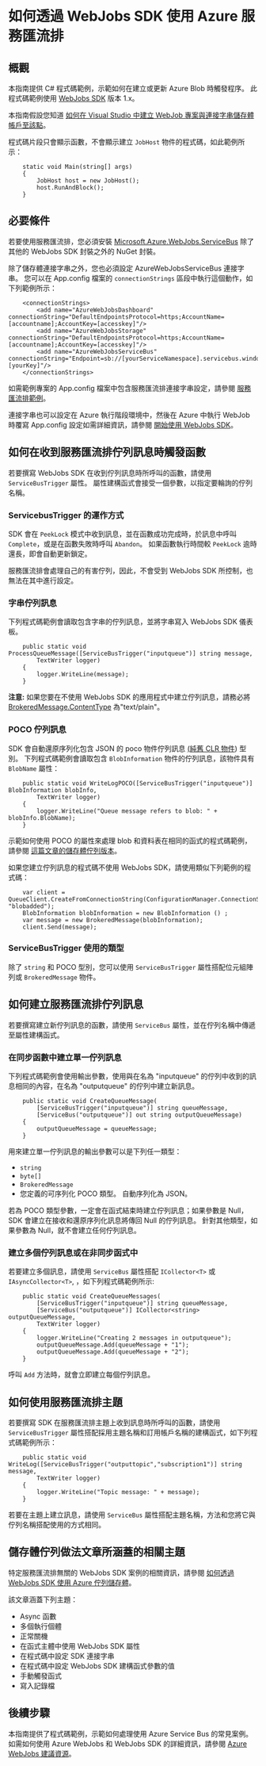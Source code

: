 <properties 
    pageTitle="如何透過 WebJobs SDK 使用 Azure 服務匯流排" 
    description="瞭解如何搭配使用 Azure 服務匯流排佇列和有關 WebJobs SDK 的主題。" 
    services="app-service\web, service-bus" 
    documentationCenter=".net" 
    authors="tdykstra" 
    manager="wpickett" 
    editor="jimbe"/>

<tags 
    ms.service="app-service-web" 
    ms.workload="web" 
    ms.tgt_pltfrm="na" 
    ms.devlang="dotnet" 
    ms.topic="article" 
    ms.date="09/22/2015" 
    ms.author="tdykstra"/>

# 如何透過 WebJobs SDK 使用 Azure 服務匯流排

## 概觀

本指南提供 C# 程式碼範例，示範如何在建立或更新 Azure Blob 時觸發程序。 此程式碼範例使用 [WebJobs SDK](websites-dotnet-webjobs-sdk.md) 版本 1.x。

本指南假設您知道 [如何在 Visual Studio 中建立 WebJob 專案與連接字串儲存體帳戶至該點](websites-dotnet-webjobs-sdk-get-started.md)。

程式碼片段只會顯示函數，不會顯示建立 `JobHost` 物件的程式碼，如此範例所示：

        static void Main(string[] args)
        {
            JobHost host = new JobHost();
            host.RunAndBlock();
        }
        
## <a id="prerequisites"></a> 必要條件

若要使用服務匯流排，您必須安裝 [Microsoft.Azure.WebJobs.ServiceBus](https://www.nuget.org/packages/Microsoft.Azure.WebJobs.ServiceBus/) 除了其他的 WebJobs SDK 封裝之外的 NuGet 封裝。 

除了儲存體連接字串之外，您也必須設定 AzureWebJobsServiceBus 連接字串。  您可以在 App.config 檔案的 `connectionStrings` 區段中執行這個動作，如下列範例所示：

        <connectionStrings>
            <add name="AzureWebJobsDashboard" connectionString="DefaultEndpointsProtocol=https;AccountName=[accountname];AccountKey=[accesskey]"/>
            <add name="AzureWebJobsStorage" connectionString="DefaultEndpointsProtocol=https;AccountName=[accountname];AccountKey=[accesskey]"/>
            <add name="AzureWebJobsServiceBus" connectionString="Endpoint=sb://[yourServiceNamespace].servicebus.windows.net/;SharedAccessKeyName=RootManageSharedAccessKey;SharedAccessKey=[yourKey]"/>
        </connectionStrings>

如需範例專案的 App.config 檔案中包含服務匯流排連接字串設定，請參閱 [服務匯流排範例](https://github.com/Azure/azure-webjobs-sdk-samples/tree/master/BasicSamples/ServiceBus)。 

連接字串也可以設定在 Azure 執行階段環境中，然後在 Azure 中執行 WebJob 時覆寫 App.config 設定如需詳細資訊，請參閱 [開始使用 WebJobs SDK](websites-dotnet-webjobs-sdk-get-started.md#configure-the-web-app-to-use-your-azure-sql-database-and-storage-account)。

## <a id="trigger"></a> 如何在收到服務匯流排佇列訊息時觸發函數

若要撰寫 WebJobs SDK 在收到佇列訊息時所呼叫的函數，請使用 `ServiceBusTrigger` 屬性。 屬性建構函式會接受一個參數，以指定要輪詢的佇列名稱。

### ServicebusTrigger 的運作方式

SDK 會在 `PeekLock` 模式中收到訊息，並在函數成功完成時，於訊息中呼叫 `Complete`，或是在函數失敗時呼叫 `Abandon`。 如果函數執行時間較 `PeekLock` 逾時還長，即會自動更新鎖定。

服務匯流排會處理自己的有害佇列，因此，不會受到 WebJobs SDK 所控制，也無法在其中進行設定。 

### 字串佇列訊息

下列程式碼範例會讀取包含字串的佇列訊息，並將字串寫入 WebJobs SDK 儀表板。

        public static void ProcessQueueMessage([ServiceBusTrigger("inputqueue")] string message, 
            TextWriter logger)
        {
            logger.WriteLine(message);
        }

**注意:** 如果您要在不使用 WebJobs SDK 的應用程式中建立佇列訊息，請務必將 [BrokeredMessage.ContentType](http://msdn.microsoft.com/library/microsoft.servicebus.messaging.brokeredmessage.contenttype.aspx) 為"text/plain"。

### POCO 佇列訊息

SDK 會自動還原序列化包含 JSON 的 poco 物件佇列訊息 [(純舊 CLR 物件](http://en.wikipedia.org/wiki/Plain_Old_CLR_Object)) 型別。 下列程式碼範例會讀取包含 `BlobInformation` 物件的佇列訊息，該物件具有 `BlobName` 屬性：

        public static void WriteLogPOCO([ServiceBusTrigger("inputqueue")] BlobInformation blobInfo,
            TextWriter logger)
        {
            logger.WriteLine("Queue message refers to blob: " + blobInfo.BlobName);
        }

示範如何使用 POCO 的屬性來處理 blob 和資料表在相同的函式的程式碼範例，請參閱 [這篇文章的儲存體佇列版本](websites-dotnet-webjobs-sdk-storage-queues-how-to.md#pocoblobs)。

如果您建立佇列訊息的程式碼不使用 WebJobs SDK，請使用類似下列範例的程式碼：

        var client = QueueClient.CreateFromConnectionString(ConfigurationManager.ConnectionStrings["AzureWebJobsServiceBus"].ConnectionString, "blobadded");
        BlobInformation blobInformation = new BlobInformation () ;
        var message = new BrokeredMessage(blobInformation);
        client.Send(message);

### ServiceBusTrigger 使用的類型

除了 `string` 和 POCO 型別，您可以使用 `ServiceBusTrigger` 屬性搭配位元組陣列或 `BrokeredMessage` 物件。

## <a id="create"></a> 如何建立服務匯流排佇列訊息

若要撰寫建立新佇列訊息的函數，請使用 `ServiceBus` 屬性，並在佇列名稱中傳遞至屬性建構函式。 


### 在同步函數中建立單一佇列訊息

下列程式碼範例會使用輸出參數，使用與在名為 "inputqueue" 的佇列中收到的訊息相同的內容，在名為 "outputqueue" 的佇列中建立新訊息。

        public static void CreateQueueMessage(
            [ServiceBusTrigger("inputqueue")] string queueMessage,
            [ServiceBus("outputqueue")] out string outputQueueMessage)
        {
            outputQueueMessage = queueMessage;
        }

用來建立單一佇列訊息的輸出參數可以是下列任一類型：

* `string`
* `byte[]`
* `BrokeredMessage`
* 您定義的可序列化 POCO 類型。 自動序列化為 JSON。

若為 POCO 類型參數，一定會在函式結束時建立佇列訊息；如果參數是 Null，SDK 會建立在接收和還原序列化訊息將傳回 Null 的佇列訊息。 針對其他類型，如果參數為 Null，就不會建立任何佇列訊息。

### 建立多個佇列訊息或在非同步函式中

若要建立多個訊息，請使用 `ServiceBus` 屬性搭配 `ICollector<T>` 或 `IAsyncCollector<T>`, ，如下列程式碼範例所示:

        public static void CreateQueueMessages(
            [ServiceBusTrigger("inputqueue")] string queueMessage,
            [ServiceBus("outputqueue")] ICollector<string> outputQueueMessage,
            TextWriter logger)
        {
            logger.WriteLine("Creating 2 messages in outputqueue");
            outputQueueMessage.Add(queueMessage + "1");
            outputQueueMessage.Add(queueMessage + "2");
        }

呼叫 `Add` 方法時，就會立即建立每個佇列訊息。

## <a id="topics"></a>如何使用服務匯流排主題

若要撰寫 SDK 在服務匯流排主題上收到訊息時所呼叫的函數，請使用 `ServiceBusTrigger` 屬性搭配採用主題名稱和訂用帳戶名稱的建構函式，如下列程式碼範例所示：

        public static void WriteLog([ServiceBusTrigger("outputtopic","subscription1")] string message,
            TextWriter logger)
        {
            logger.WriteLine("Topic message: " + message);
        }

若要在主題上建立訊息，請使用 `ServiceBus` 屬性搭配主題名稱，方法和您將它與佇列名稱搭配使用的方式相同。

## <a id="queues"></a>儲存體佇列做法文章所涵蓋的相關主題

特定服務匯流排無關的 WebJobs SDK 案例的相關資訊，請參閱 [如何透過 WebJobs SDK 使用 Azure 佇列儲存體](websites-dotnet-webjobs-sdk-storage-queues-how-to.md)。 

該文章涵蓋下列主題：

* Async 函數
* 多個執行個體
* 正常關機
* 在函式主體中使用 WebJobs SDK 屬性
* 在程式碼中設定 SDK 連接字串
* 在程式碼中設定 WebJobs SDK 建構函式參數的值
* 手動觸發函式
* 寫入記錄檔

## <a id="nextsteps"></a> 後續步驟

本指南提供了程式碼範例，示範如何處理使用 Azure Service Bus 的常見案例。 如需如何使用 Azure WebJobs 和 WebJobs SDK 的詳細資訊，請參閱 [Azure WebJobs 建議資源](http://go.microsoft.com/fwlink/?linkid=390226)。
 

